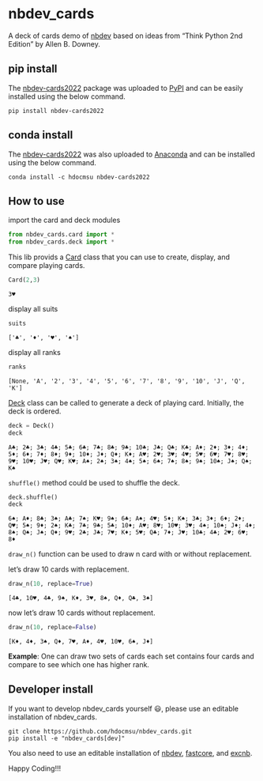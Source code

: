nbdev_cards
================

<!-- WARNING: THIS FILE WAS AUTOGENERATED! DO NOT EDIT! -->

A deck of cards demo of [nbdev](https://nbdev.fast.ai) based on ideas
from “Think Python 2nd Edition” by Allen B. Downey.

## pip install

The [nbdev-cards2022](https://pypi.org/project/nbdev-cards2022/) package
was uploaded to [PyPI](https://pypi.org/) and can be easily installed
using the below command.

`pip install nbdev-cards2022`

## conda install

The [nbdev-cards2022](https://anaconda.org/hdocmsu/nbdev-cards2022) was
also uploaded to [Anaconda](https://anaconda.org/) and can be installed
using the below command.

`conda install -c hdocmsu nbdev-cards2022`

## How to use

import the card and deck modules

``` python
from nbdev_cards.card import *
from nbdev_cards.deck import *
```

This lib provids a
[Card](https://hdocmsu.github.io/nbdev_cards/card.html#card) class that
you can use to create, display, and compare playing cards.

``` python
Card(2,3)
```

    3♥

display all suits

``` python
suits
```

    ['♣', '♦', '♥', '♠']

display all ranks

``` python
ranks
```

    [None, 'A', '2', '3', '4', '5', '6', '7', '8', '9', '10', 'J', 'Q', 'K']

[Deck](https://hdocmsu.github.io/nbdev_cards/deck.html#deck) class can
be called to generate a deck of playing card. Initially, the deck is
ordered.

``` python
deck = Deck()
deck
```

    A♣; 2♣; 3♣; 4♣; 5♣; 6♣; 7♣; 8♣; 9♣; 10♣; J♣; Q♣; K♣; A♦; 2♦; 3♦; 4♦; 5♦; 6♦; 7♦; 8♦; 9♦; 10♦; J♦; Q♦; K♦; A♥; 2♥; 3♥; 4♥; 5♥; 6♥; 7♥; 8♥; 9♥; 10♥; J♥; Q♥; K♥; A♠; 2♠; 3♠; 4♠; 5♠; 6♠; 7♠; 8♠; 9♠; 10♠; J♠; Q♠; K♠

`shuffle()` method could be used to shuffle the deck.

``` python
deck.shuffle()
deck
```

    6♠; A♦; 8♣; 3♠; A♣; 7♠; K♥; 9♠; 6♣; A♠; 4♥; 5♦; K♠; 3♣; 3♦; 6♦; 2♦; Q♥; 5♠; 9♦; 2♠; K♣; 7♣; 9♣; 5♣; 10♦; A♥; 8♥; 10♥; 3♥; 4♠; 10♠; J♦; 4♦; 8♠; Q♠; J♠; Q♦; 9♥; 2♣; J♣; 7♥; K♦; 5♥; Q♣; 7♦; J♥; 10♣; 4♣; 2♥; 6♥; 8♦

`draw_n()` function can be used to draw n card with or without
replacement.

let’s draw 10 cards with replacement.

``` python
draw_n(10, replace=True)
```

    [4♣, 10♥, 4♣, 9♠, K♦, 3♥, 8♠, Q♦, Q♣, 3♠]

now let’s draw 10 cards without replacement.

``` python
draw_n(10, replace=False)
```

    [K♦, 4♦, 3♠, Q♦, 7♥, A♦, 4♥, 10♥, 6♠, J♦]

**Example**: One can draw two sets of cards each set contains four cards
and compare to see which one has higher rank.

## Developer install

If you want to develop nbdev_cards yourself :smiley:, please use an
editable installation of nbdev_cards.

    git clone https://github.com/hdocmsu/nbdev_cards.git
    pip install -e "nbdev_cards[dev]"

You also need to use an editable installation of
[nbdev](https://github.com/fastai/nbdev),
[fastcore](https://github.com/fastai/fastcore), and
[excnb](https://github.com/fastai/execnb).

Happy Coding!!!
